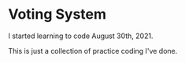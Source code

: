# Voting System

I started learning to code August 30th, 2021.

This is just a collection of practice coding I've done.
